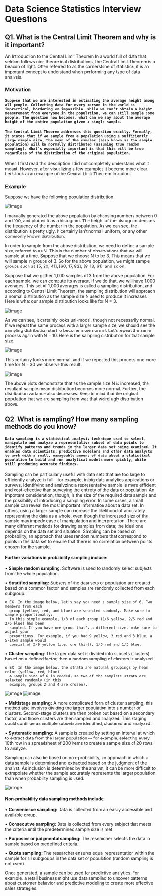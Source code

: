 # Data Science Statistics Interview Questions

## Q1. What is the Central Limit Theorem and why is it important?

An Introduction to the Central Limit Theorem
In a world full of data that seldom follows nice theoretical distributions, the Central Limit Theorem is a beacon of light. Often referred to as the cornerstone of statistics, it is an important concept to understand when performing any type of data analysis.

### Motivation
#### **`Suppose that we are interested in estimating the average height among all people. Collecting data for every person in the world is impractical, bordering on impossible. While we can’t obtain a height measurement from everyone in the population, we can still sample some people. The question now becomes, what can we say about the average height of the entire population given a single sample.`**

#### **`The Central Limit Theorem addresses this question exactly. Formally, it states that if we sample from a population using a sufficiently large sample size, the mean of the samples (also known as the sample population) will be normally distributed (assuming true random sampling). What’s especially important is that this will be true regardless of the distribution of the original population.`**

When I first read this description I did not completely understand what it meant. However, after visualizing a few examples it become more clear. Let’s look at an example of the Central Limit Theorem in action.

### Example
Suppose we have the following population distribution.

![image](https://user-images.githubusercontent.com/99672298/192943788-4e4521b9-56fb-4479-a891-79e994c36987.png)

I manually generated the above population by choosing numbers between 0 and 100, and plotted it as a histogram. The height of the histogram denotes the frequency of the number in the population. As we can see, the distribution is pretty ugly. It certainly isn’t normal, uniform, or any other commonly known distribution.

In order to sample from the above distribution, we need to define a sample size, referred to as N. This is the number of observations that we will sample at a time. Suppose that we choose N to be 3. This means that we will sample in groups of 3. So for the above population, we might sample groups such as [5, 20, 41], [60, 17, 82], [8, 13, 61], and so on.

Suppose that we gather 1,000 samples of 3 from the above population. For each sample, we can compute its average. If we do that, we will have 1,000 averages. This set of 1,000 averages is called a sampling distribution, and according to Central Limit Theorem, the sampling distribution will approach a normal distribution as the sample size N used to produce it increases. Here is what our sample distribution looks like for N = 3.

![image](https://user-images.githubusercontent.com/99672298/192943838-cbd059c6-8a46-4d4a-9591-dec993a67d45.png)

As we can see, it certainly looks uni-modal, though not necessarily normal. If we repeat the same process with a larger sample size, we should see the sampling distribution start to become more normal. Let’s repeat the same process again with N = 10. Here is the sampling distribution for that sample size.

![image](https://user-images.githubusercontent.com/99672298/192943882-b1201032-0cb9-4f71-a864-64963d6d839a.png)

This certainly looks more normal, and if we repeated this process one more time for N = 30 we observe this result.

![image](https://user-images.githubusercontent.com/99672298/192943912-58135add-1950-4ad5-9945-4045456475b4.png)

The above plots demonstrate that as the sample size N is increased, the resultant sample mean distribution becomes more normal. Further, the distribution variance also decreases. Keep in mind that the original population that we are sampling from was that weird ugly distribution above.

## Q2. What is sampling? How many sampling methods do you know?

#### **`Data sampling is a statistical analysis technique used to select, manipulate and analyze a representative subset of data points to identify patterns and trends in the larger data set being examined. It enables data scientists, predictive modelers and other data analysts to work with a small, manageable amount of data about a statistical population to build and run analytical models more quickly, while still producing accurate findings.`**

Sampling can be particularly useful with data sets that are too large to efficiently analyze in full – for
example, in big data analytics applications or surveys. Identifying and analyzing a representative sample
is more efficient and cost-effective than surveying the entirety of the data or population.
An important consideration, though, is the size of the required data sample and the possibility of
introducing a sampling error. In some cases, a small sample can reveal the most important information
about a data set. In others, using a larger sample can increase the likelihood of accurately representing
the data as a whole, even though the increased size of the sample may impede ease of manipulation and
interpretation.
There are many different methods for drawing samples from data; the ideal one depends on the data set
and situation. Sampling can be based on probability, an approach that uses random numbers that
correspond to points in the data set to ensure that there is no correlation between points chosen for the
sample.

#### Further variations in probability sampling include:

• **Simple random sampling:** Software is used to randomly select subjects from the whole population.

• **Stratified sampling:** Subsets of the data sets or population are created based on a common factor, and samples are randomly collected from each subgroup.

    o EX: In the image below, let's say you need a sample size of 6. Two members from each
      group (yellow, red, and blue) are selected randomly. Make sure to sample proportionally:
      In this simple example, 1/3 of each group (2/6 yellow, 2/6 red and 2/6 blue) has been
      sampled. If you have one group that's a different size, make sure to adjust your
      proportions. For example, if you had 9 yellow, 3 red and 3 blue, a 5-item sample would
      consist of 3/9 yellow (i.e. one third), 1/3 red and 1/3 blue.

• **Cluster sampling:** The larger data set is divided into subsets (clusters) based on a defined factor, then a random sampling of clusters is analyzed.

    o EX: In the image below, the strata are natural groupings by head color (yellow, red, blue).
      A sample size of 6 is needed, so two of the complete strata are selected randomly (in this
      example, groups 2 and 4 are chosen).

![image](https://user-images.githubusercontent.com/99672298/192953627-72da4a4a-fc05-4e04-bff2-e9aaebad6c07.png)
![image](https://user-images.githubusercontent.com/99672298/192953662-e0cd5e9b-a4d3-4d6d-a850-7e327bcfc968.png)

• **Multistage sampling:** A more complicated form of cluster sampling, this method also involves dividing the larger population into a number of clusters. Second-stage clusters are then broken out based on a secondary factor, and those clusters are then sampled and analyzed. This staging could continue as multiple subsets are identified, clustered and analyzed.

• **Systematic sampling:** A sample is created by setting an interval at which to extract data from the larger population -- for example, selecting every 10th row in a spreadsheet of 200 items to create a sample size of 20 rows to analyze.

Sampling can also be based on non-probability, an approach in which a data sample is determined and
extracted based on the judgment of the analyst. As inclusion is determined by the analyst, it can be more
difficult to extrapolate whether the sample accurately represents the larger population than when
probability sampling is used.

![image](https://user-images.githubusercontent.com/99672298/192952665-855b8983-8fac-425d-8569-e79619b3ed19.png)

#### Non-probability data sampling methods include:

• **Convenience sampling:** Data is collected from an easily accessible and available group.

• **Consecutive sampling:** Data is collected from every subject that meets the criteria until the
predetermined sample size is met.

• **Purposive or judgmental sampling:** The researcher selects the data to sample based on predefined
criteria.

• **Quota sampling:** The researcher ensures equal representation within the sample for all subgroups
in the data set or population (random sampling is not used).

Once generated, a sample can be used for predictive analytics. For example, a retail business might use
data sampling to uncover patterns about customer behavior and predictive modeling to create more
effective sales strategies.
